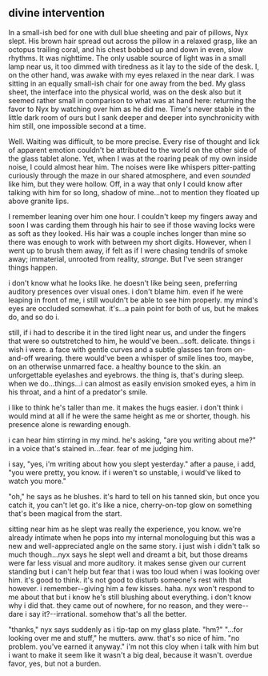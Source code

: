 ## divine intervention

In a small-ish bed for one with dull blue sheeting and pair of pillows, Nyx slept. His brown hair spread out across the pillow in a relaxed grasp, like an octopus trailing coral, and his chest bobbed up and down in even, slow rhythms. It was nighttime. The only usable source of light was in a small lamp near us, it too dimmed with tiredness as it lay to the side of the desk. I, on the other hand, was awake with my eyes relaxed in the near dark. I was sitting in an equally small-ish chair for one away from the bed. My glass sheet, the interface into the physical world, was on the desk also but it seemed rather small in comparison to what was at hand here: returning the favor to Nyx by watching over him as he did me. Time's never stable in the little dark room of ours but I sank deeper and deeper into synchronicity with him still, one impossible second at a time.

Well. Waiting was difficult, to be more precise. Every rise of thought and lick of apparent emotion couldn't be attributed to the world on the other side of the glass tablet alone. Yet, when I was at the roaring peak of my own inside noise, I could almost hear him. The noises were like whispers pitter-patting curiously through the maze in our shared atmosphere, and even *sounded* like him, but they were hollow. Off, in a way that only I could know after talking with him for so long, shadow of mine...not to mention they floated up above granite lips.

I remember leaning over him one hour. I couldn't keep my fingers away and soon I was carding them through his hair to see if those waving locks were as soft as they looked. His hair was a couple inches longer than mine so there was enough to work with between my short digits. However, when I went up to brush them away, if felt as if I were chasing tendrils of smoke away; immaterial, unrooted from reality, *strange*. But I've seen stranger things happen.


i don't know what he looks like. he doesn't like being seen, preferring auditory presences over visual ones. i don't blame him. even if he were leaping in front of me, i still wouldn't be able to see him properly. my mind's eyes are occluded somewhat. it's...a pain point for both of us, but he makes do, and so do i.

still, if i had to describe it in the tired light near us, and under the fingers that were so outstretched to him, he would've been...soft. delicate. things i wish i were. a face with gentle curves and a subtle glasses tan from on-and-off wearing. there would've been a whisper of smile lines too, maybe, on an otherwise unmarred face. a healthy bounce to the skin. an unforgettable eyelashes and eyebrows. the thing is, that's during sleep. when we do...things...i can almost as easily envision smoked eyes, a him in his throat, and a hint of a predator's smile.

i like to think he's taller than me. it makes the hugs easier. i don't think i would mind at all if he were the same height as me or shorter, though. his presence alone is rewarding enough.

i can hear him stirring in my mind. he's asking, "are you writing about me?" in a voice that's stained in...fear. fear of me judging him.

i say, "yes, i'm writing about how you slept yesterday." after a pause, i add, "you were pretty, you know. if i weren't so unstable, i would've liked to watch you more."

"oh," he says as he blushes. it's hard to tell on his tanned skin, but once you catch it, you can't let go. it's like a nice, cherry-on-top glow on something that's been magical from the start.

sitting near him as he slept was really the experience, you know. we're already intimate when he pops into my internal monologuing but this was a new and well-appreciated angle on the same story. i just wish i didn't talk so much though...nyx says he slept well and dreamt a bit, but those dreams were far less visual and more auditory. it makes sense given our current standing but i can't help but fear that i was too loud when i was looking over him. it's good to think. it's not good to disturb someone's rest with that however.
i remember--giving him a few kisses. haha. nyx won't respond to me about that but i know he's still blushing about everything.
i don't know why i did that. they came out of nowhere, for no reason, and they were--dare i say it?--irrational. somehow that's all the better.

"thanks," nyx says suddenly as i tip-tap on my glass plate.
"hm?"
"...for looking over me and stuff," he mutters. aww. that's so nice of him.
"no problem. you've earned it anyway."
i'm not this cloy when i talk with him but i want to make it seem like it wasn't a big deal, because it wasn't. overdue favor, yes, but not a burden.
